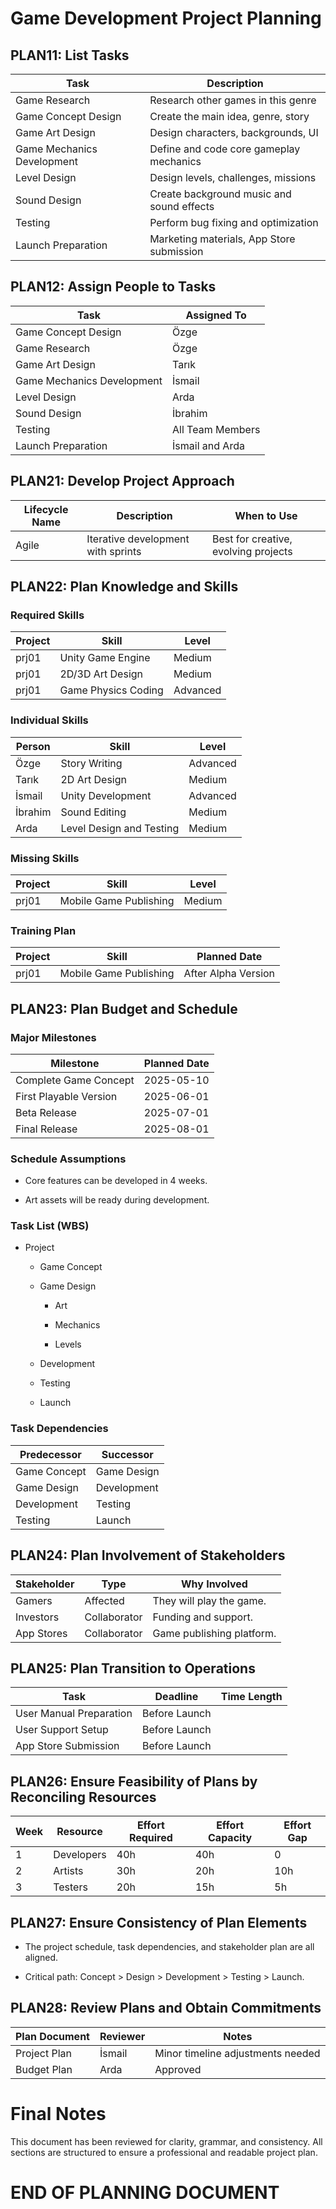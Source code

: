 # Game Development Project Planning
## PLAN11: List Tasks

| Task                       | Description                               |
| -------------------------- | ----------------------------------------- |
| Game Research              | Research other games in this genre        |
| Game Concept Design        | Create the main idea, genre, story        |
| Game Art Design            | Design characters, backgrounds, UI        |
| Game Mechanics Development | Define and code core gameplay mechanics   |
| Level Design               | Design levels, challenges, missions       |
| Sound Design               | Create background music and sound effects |
| Testing                    | Perform bug fixing and optimization       |
| Launch Preparation         | Marketing materials, App Store submission |

## PLAN12: Assign People to Tasks

| Task                       | Assigned To      |
| -------------------------- | ---------------- |
| Game Concept Design        | Özge             |
| Game Research              | Özge             |
| Game Art Design            | Tarık            |
| Game Mechanics Development | İsmail           |
| Level Design               | Arda             |
| Sound Design               | İbrahim          |
| Testing                    | All Team Members |
| Launch Preparation         | İsmail and Arda  |

## PLAN21: Develop Project Approach

| Lifecycle Name | Description                        | When to Use                          |
| -------------- | ---------------------------------- | ------------------------------------ |
| Agile          | Iterative development with sprints | Best for creative, evolving projects |

## PLAN22: Plan Knowledge and Skills

### Required Skills

| Project | Skill               | Level    |
| ------- | ------------------- | -------- |
| prj01   | Unity Game Engine   | Medium   |
| prj01   | 2D/3D Art Design    | Medium   |
| prj01   | Game Physics Coding | Advanced |

### Individual Skills

| Person  | Skill                    | Level    |
| ------- | ------------------------ | -------- |
| Özge    | Story Writing            | Advanced |
| Tarık   | 2D Art Design            | Medium   |
| İsmail  | Unity Development        | Advanced |
| İbrahim | Sound Editing            | Medium   |
| Arda    | Level Design and Testing | Medium   |

### Missing Skills

| Project | Skill                  | Level  |
| ------- | ---------------------- | ------ |
| prj01   | Mobile Game Publishing | Medium |

### Training Plan

| Project | Skill                  | Planned Date        |
| ------- | ---------------------- | ------------------- |
| prj01   | Mobile Game Publishing | After Alpha Version |

## PLAN23: Plan Budget and Schedule

### Major Milestones

| Milestone              | Planned Date |
| ---------------------- | ------------ |
| Complete Game Concept  | 2025-05-10   |
| First Playable Version | 2025-06-01   |
| Beta Release           | 2025-07-01   |
| Final Release          | 2025-08-01   |

### Schedule Assumptions

- Core features can be developed in 4 weeks.
    
- Art assets will be ready during development.
    

### Task List (WBS)

- Project
    
    - Game Concept
        
    - Game Design
        
        - Art
            
        - Mechanics
            
        - Levels
            
    - Development
        
    - Testing
        
    - Launch
        

### Task Dependencies

| Predecessor  | Successor   |
| ------------ | ----------- |
| Game Concept | Game Design |
| Game Design  | Development |
| Development  | Testing     |
| Testing      | Launch      |

## PLAN24: Plan Involvement of Stakeholders

| Stakeholder | Type         | Why Involved              |
| ----------- | ------------ | ------------------------- |
| Gamers      | Affected     | They will play the game.  |
| Investors   | Collaborator | Funding and support.      |
| App Stores  | Collaborator | Game publishing platform. |

## PLAN25: Plan Transition to Operations

| Task                    | Deadline      | Time Length |
| ----------------------- | ------------- | ----------- |
| User Manual Preparation | Before Launch |             |
| User Support Setup      | Before Launch |             |
| App Store Submission    | Before Launch |             |

## PLAN26: Ensure Feasibility of Plans by Reconciling Resources

| Week | Resource   | Effort Required | Effort Capacity | Effort Gap |
| ---- | ---------- | --------------- | --------------- | ---------- |
| 1    | Developers | 40h             | 40h             | 0          |
| 2    | Artists    | 30h             | 20h             | 10h        |
| 3    | Testers    | 20h             | 15h             | 5h         |

## PLAN27: Ensure Consistency of Plan Elements

- The project schedule, task dependencies, and stakeholder plan are all aligned.
    
- Critical path: Concept > Design > Development > Testing > Launch.
    

## PLAN28: Review Plans and Obtain Commitments

| Plan Document | Reviewer | Notes                             |
| ------------- | -------- | --------------------------------- |
| Project Plan  | İsmail   | Minor timeline adjustments needed |
| Budget Plan   | Arda     | Approved                          |

# Final Notes

This document has been reviewed for clarity, grammar, and consistency. All sections are structured to ensure a professional and readable project plan.

# END OF PLANNING DOCUMENT